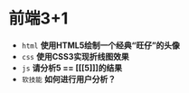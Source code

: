 # 前端3+1
- `html` **使用HTML5绘制一个经典“旺仔”的头像**
- `css` **使用CSS3实现折线图效果**
- `js` **请分析5 == [[[5]]]的结果**
- `软技能` **如何进行用户分析？**


